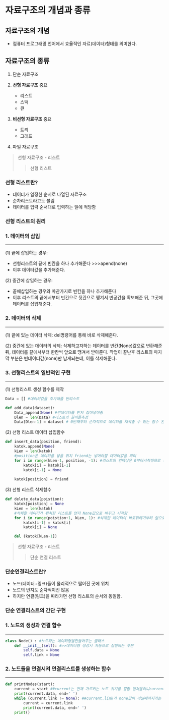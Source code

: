 # 자료구조의 개념과 종류

## 자료구조의 개념
- 컴퓨터 프로그래밍 언어에서 효율적인 자료(데이터)형태를 의미한다.



## 자료구조의 종류
1. 단순 자료구조
2. **선형 자료구조** 중요
   -  리스트
   -  스택
   -  큐

3. **비선형 자료구조** 중요
   -  트리
   -  그래프

4. 파일 자료구조

>선형 자료구조 - 리스트
>> 선형 리스트
### 선형 리스트란?
- 데이터가 일정한 순서로 나열된 자료구조
- 순차리스트라고도 불림
- 데이터를 입력 순서대로 입력하는 일에 적당함

### 선형 리스트의 원리
### 1. 데이터의 삽입

----
  
  (1) 끝에 삽입하는 경우:
   - 선형리스트의 끝에 빈칸을 하나 추가해준다 >>>apend(none)
   - 이후 데이터값을 추가해준다.

  (2) 중간에 삽입하는 경우:
  - 끝에삽입하는 경우와 마찬가지로 빈칸을 하나 추가해준다
  - 이후 리스트의 끝에서부터 빈칸으로 뒷칸으로 땡겨서 빈공간을 확보해준 뒤,
  그곳에 데이터를 삽입해준다.

### 2. 데이터의 삭제 

---
   
   (1) 끝에 있는 데이터 삭제: del명령어를 통해 바로 삭제해준다.
   
   (2) 중간에 있는 데이터의 삭제:
   삭제하고자하는 데이터를 빈칸(None)값으로 변환해준뒤, 데이터를 끝에서부터 한칸씩 앞으로 땡겨서 받아준다. 작업이 끝난후 리스트의 마지막 부분은 빈데이터값(none)만 남게되는데, 이를 삭제해준다.

### 3. 선형리스트의 일반적인 구현
----

(1) 선형리스트 생성 함수를 제작
```python
Data = [] #데이터값을 추가해줄 빈리스트

def add_data(dataset):
    Data_append(None) #빈데이터를 먼저 집어넣어줌
    Dlen = len(Data) #리스트의 길이를측정
    Data[Dlen-1] = dataset # 0번째부터 순차적으로 데이터를 채워줄 수 있는 함수 완성
```
(2) 선형 리스트 데이터 삽입함수
```python
def insert_data(position, friend):
    katok.append(None)
    kLen = len(katok)
    #position은 데이터를 넣을 위치 friend는 넣어야할 데이터값을 의미
    for i in range(kLen-1, position, -1): #리스트의 인덱싱은 0부터시작하므로 새로 추가하는 빈데이터값에 기존데이터의 마지막 데이터를 넣기위해 범위설정을 klen-1로한것임.
        katok[i] = katok[i-1]
        katok[i-1] = None
        
    katok[position] = friend
```

(3) 선형 리스트 삭제함수
```python
def delete_data(poistion):
    katok[poistion] = None
    kLen = len(katok)
    #삭제할 데이터가 위치한 리스트를 먼저 None값으로 바꾸고 시작함
    for i in range(poistion+1, kLen, 1): #삭제한 데이터의 바로뒤에거부터 앞으로 데이터를 채워야하므로 position+1을 범위의 시작으로 설정
        katok[i-1] = katok[i]
        katok[i] = None

    del (katok[kLen-1])
```


>선형 자료구조 - 리스트
>> 단순 연결 리스트
### 단순연결리스트란?
- 노드(데이터+링크)들이 물리적으로 떨어진 곳에 위치
- 노드의 번지도 순차적이진 않음
- 하지만 연결(링크)을 따라가면 선형 리스트의 순서와 동일함.

### 단순 연결리스트의 간단 구현

### 1. 노드의 생성과 연결 함수
---

```python
class Node() : #노드라는 데이터형을만들어주는 클래스
    def __init__(self): #>>데이터형 생성시 자동으로 실행되는 부분
        self.data = None
        self.link = None

```

### 2. 노드들을 연결시켜 연결리스트를 생성하는 함수
---

```python
def printNodes(start):
    current = start ##current는 현재 가르키는 노드 위치를 말함 맨처음이니current 또한 start에 머무름
    print(current.data, end=' ')
    while (current.link != None): ##current.link가 none값이 아닐때까지라는 얘기는 none값인 마지막 노드가 나올때까지 이하 작업을 반복하라는 의미임.
        current = current.link
        print(current.data, end=' ')
    print()
```

